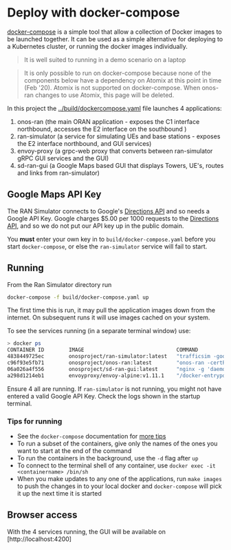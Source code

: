 # Deploy with docker-compose

[docker-compose] is a simple tool that allow a collection of Docker images to be
launched together. It can be used as a simple alternative for deploying to a Kubernetes
cluster, or running the docker images individually.

> It is well suited to running in a demo scenario on a laptop

> It is only possible to run on docker-compose because none of the components below
> have a dependency on Atomix at this point in time (Feb '20). Atomix is not
> supported on docker-compose. When onos-ran changes to use Atomix, this page
> will be deleted. 

In this project the [../build/dockercompose.yaml](../build/docker-compose.yaml)
file launches 4 applications:

1. onos-ran (the main ORAN application - exposes the C1 interface northbound, accesses the E2 interface on the southbound )
1. ran-simulator (a service for simulating UEs and base stations - exposes the E2 interface northbound, and GUI services)
1. envoy-proxy (a grpc-web proxy that converts between ran-simulator gRPC GUI services and the GUI)
1. sd-ran-gui (a Google Maps based GUI that displays Towers, UE's, routes and links from ran-simulator)

## Google Maps API Key
The RAN Simulator connects to Google's [Directions API] and so needs a Google API Key.
Google charges $5.00 per 1000 requests to the [Directions API], and so we do not put
our API key up in the public domain.

You **must** enter your own key in to `build/docker-compose.yaml` before you
start `docker-compose`, or else the `ran-simulator` service will fail to start.

## Running
From the Ran Simulator directory run
```bash
docker-compose -f build/docker-compose.yaml up
```

The first time this is run, it may pull the application images down from the internet.
On subsequent runs it will use images cached on your system.

To see the services running (in a separate terminal window) use:
```bash
> docker ps
CONTAINER ID        IMAGE                              COMMAND                  CREATED             STATUS              PORTS                                                         NAMES
4838449725ec        onosproject/ran-simulator:latest   "trafficsim -googleA…"   25 seconds ago      Up 19 seconds       0.0.0.0:15150->5150/tcp                                       build_ran-simulator_1
c96f93e5fb71        onosproject/onos-ran:latest        "onos-ran -certPath=…"   11 minutes ago      Up 20 seconds       0.0.0.0:25150->5150/tcp                                       build_onos-ran_1
06a026a4f556        onosproject/sd-ran-gui:latest      "nginx -g 'daemon of…"   20 hours ago        Up 21 seconds       0.0.0.0:4200->80/tcp                                          build_sd-ran-gui_1
a298d1214eb1        envoyproxy/envoy-alpine:v1.11.1    "/docker-entrypoint.…"   3 days ago          Up 21 seconds       10000/tcp, 0.0.0.0:18080->8080/tcp, 0.0.0.0:19901->9901/tcp   build_envoy-proxy_1
```

Ensure 4 all are running. If `ran-simulator` is not running, you might not have
entered a valid Google API Key. Check the logs shown in the startup terminal.

### Tips for running

* See the `docker-compose` documentation for [more tips](https://docs.docker.com/compose/#step-8-experiment-with-some-other-commands)
* To run a subset of the containers, give only the names of the ones you want to start at the end of the command
* To run the containers in the background, use the `-d` flag after `up`
* To connect to the terminal shell of any container, use `docker exec -it <containername> /bin/sh`
* When you make updates to any one of the applications, run `make images` to push
the changes in to your local docker and `docker-compose` will pick it up the next
time it is started

## Browser access
With the 4 services running, the GUI will be available on [http://localhost:4200]

[Directions API]: https://developers.google.com/maps/documentation/directions/start
[docker-compose]: https://docs.docker.com/compose/
